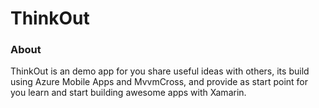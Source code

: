 # ThinkOut

### About

ThinkOut is an demo app for you share useful ideas with others, its build using Azure Mobile Apps and MvvmCross, and provide as start point for you learn and start building awesome apps with Xamarin.
